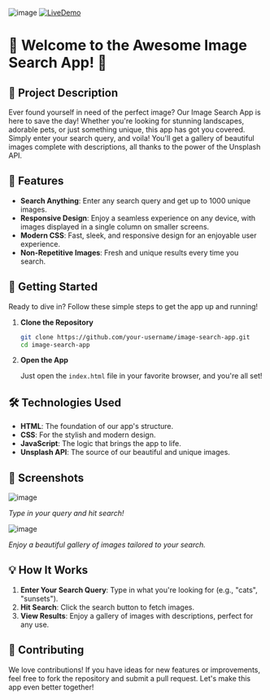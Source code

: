  ![image](https://github.com/seeker-Anushri/Image-Search-App/assets/112256322/5eaf192e-cf83-4f49-bae8-7c2e0a299d15)
[![LiveDemo](https://img.shields.io/badge/Live%20Demo-Click%20Here-brightgreen)](https://seeker-anushri.github.io/Image-Search-App/)
# 📸 Welcome to the Awesome Image Search App! 🌟

## 🌟 Project Description

Ever found yourself in need of the perfect image? Our Image Search App is here to save the day! Whether you're looking for stunning landscapes, adorable pets, or just something unique, this app has got you covered. Simply enter your search query, and voila! You'll get a gallery of beautiful images complete with descriptions, all thanks to the power of the Unsplash API.

## 🎉 Features

- **Search Anything**: Enter any search query and get up to 1000 unique images.
- **Responsive Design**: Enjoy a seamless experience on any device, with images displayed in a single column on smaller screens.
- **Modern CSS**: Fast, sleek, and responsive design for an enjoyable user experience.
- **Non-Repetitive Images**: Fresh and unique results every time you search.

## 🚀 Getting Started

Ready to dive in? Follow these simple steps to get the app up and running!

1. **Clone the Repository**

    ```bash
    git clone https://github.com/your-username/image-search-app.git
    cd image-search-app
    ```

2. **Open the App**

    Just open the `index.html` file in your favorite browser, and you're all set!

## 🛠️ Technologies Used

- **HTML**: The foundation of our app's structure.
- **CSS**: For the stylish and modern design.
- **JavaScript**: The logic that brings the app to life.
- **Unsplash API**: The source of our beautiful and unique images.

## 📸 Screenshots

 ![image](https://github.com/seeker-Anushri/Image-Search-App/assets/112256322/91b40dfb-641b-4945-b76e-3192a872bd02)

*Type in your query and hit search!*

![image](https://github.com/seeker-Anushri/Image-Search-App/assets/112256322/4bdb301e-2c1a-4b8c-9d7a-2299881500b9)

*Enjoy a beautiful gallery of images tailored to your search.*

## 💡 How It Works

1. **Enter Your Search Query**: Type in what you're looking for (e.g., "cats", "sunsets").
2. **Hit Search**: Click the search button to fetch images.
3. **View Results**: Enjoy a gallery of images with descriptions, perfect for any use.

## 🤝 Contributing

We love contributions! If you have ideas for new features or improvements, feel free to fork the repository and submit a pull request. Let's make this app even better together!

